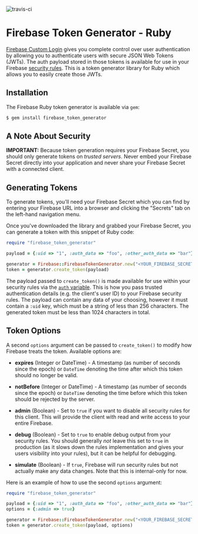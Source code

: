 ![travis-ci](https://travis-ci.org/semmons99/firebase-token-generator-ruby.svg?branch=master)

# Firebase Token Generator - Ruby

[Firebase Custom Login](https://www.firebase.com/docs/web/guide/simple-login/custom.html)
gives you complete control over user authentication by allowing you to authenticate users
with secure JSON Web Tokens (JWTs). The auth payload stored in those tokens is available
for use in your Firebase [security rules](https://www.firebase.com/docs/security/api/rule/).
This is a token generator library for Ruby which allows you to easily create those JWTs.


## Installation

The Firebase Ruby token generator is available via `gem`:

```bash
$ gem install firebase_token_generator
```


## A Note About Security

**IMPORTANT:** Because token generation requires your Firebase Secret, you should only generate
tokens on *trusted servers*. Never embed your Firebase Secret directly into your application and
never share your Firebase Secret with a connected client.


## Generating Tokens

To generate tokens, you'll need your Firebase Secret which you can find by entering your Firebase
URL into a browser and clicking the "Secrets" tab on the left-hand navigation menu.

Once you've downloaded the library and grabbed your Firebase Secret, you can generate a token with
this snippet of Ruby code:

```ruby
require "firebase_token_generator"

payload = {:uid => "1", :auth_data => "foo", :other_auth_data => "bar"}

generator = Firebase::FirebaseTokenGenerator.new("<YOUR_FIREBASE_SECRET>")
token = generator.create_token(payload)
```

The payload passed to `create_token()` is made available for use within your
security rules via the [`auth` variable](https://www.firebase.com/docs/security/api/rule/auth.html).
This is how you pass trusted authentication details (e.g. the client's user ID)
to your Firebase security rules. The payload can contain any data of your
choosing, however it must contain a `:uid` key, which must be a string of less
than 256 characters. The generated token must be less than 1024 characters in
total.


## Token Options

A second `options` argument can be passed to `create_token()` to modify how Firebase treats the
token. Available options are:

* **expires** (Integer or DateTime) - A timestamp (as number of seconds since the epoch) or
`DateTime` denoting the time after which this token should no longer be valid.

* **notBefore** (Integer or DateTime) - A timestamp (as number of seconds since the epoch) or
`DateTime` denoting the time before which this token should be rejected by the server.

* **admin** (Boolean) - Set to `true` if you want to disable all security rules for this client.
This will provide the client with read and write access to your entire Firebase.

* **debug** (Boolean) - Set to `true` to enable debug output from your security rules. You should
generally *not* leave this set to `true` in production (as it slows down the rules implementation
and gives your users visibility into your rules), but it can be helpful for debugging.

* **simulate** (Boolean) - If `true`, Firebase will run security rules but not actually make any
data changes. Note that this is internal-only for now.

Here is an example of how to use the second `options` argument:

```ruby
require "firebase_token_generator"

payload = {:uid => "1", :auth_data => "foo", :other_auth_data => "bar"}
options = {:admin => true}

generator = Firebase::FirebaseTokenGenerator.new("<YOUR_FIREBASE_SECRET>")
token = generator.create_token(payload, options)
```
